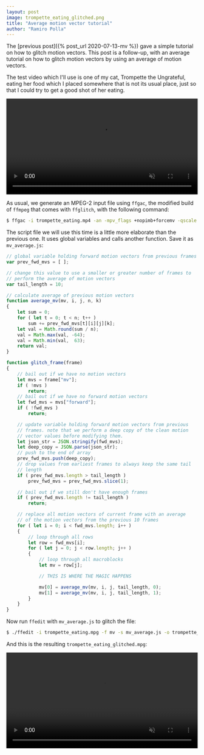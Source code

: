```yaml
---
layout: post
image: trompette_eating_glitched.png
title: "Average motion vector tutorial"
author: "Ramiro Polla"
---
```


The [previous post]({% post_url 2020-07-13-mv %}) gave a simple tutorial
on how to glitch motion vectors. This post is a follow-up, with an average
tutorial on how to glitch motion vectors by using an average of motion
vectors.

The test video which I'll use is one of my cat, Trompette the Ungrateful,
eating her food which I placed somewhere that is not its usual place, just
so that I could try to get a good shot of her eating.

<video preload="auto" loop autoplay muted controls width="100%">
  <source src="/assets/images/trompette_eating.mp4" type="video/mp4">
</video>

As usual, we generate an MPEG-2 input file using `ffgac`, the modified
build of `ffmpeg` that comes with `ffglitch`, with the following command:

```bash
$ ffgac -i trompette_eating.mp4 -an -mpv_flags +nopimb+forcemv -qscale:v 0 -g max -sc_threshold max -vcodec mpeg2video -f rawvideo -y trompette_eating.mpg
```

The script file we will use this time is a little more elaborate than
the previous one. It uses global variables and calls another function.
Save it as `mv_average.js`:

```js
// global variable holding forward motion vectors from previous frames
var prev_fwd_mvs = [ ];

// change this value to use a smaller or greater number of frames to
// perform the average of motion vectors
var tail_length = 10;

// calculate average of previous motion vectors
function average_mv(mv, i, j, n, k)
{
    let sum = 0;
    for ( let t = 0; t < n; t++ )
        sum += prev_fwd_mvs[t][i][j][k];
    let val = Math.round(sum / n);
    val = Math.max(val, -64);
    val = Math.min(val,  63);
    return val;
}

function glitch_frame(frame)
{
    // bail out if we have no motion vectors
    let mvs = frame["mv"];
    if ( !mvs )
        return;
    // bail out if we have no forward motion vectors
    let fwd_mvs = mvs["forward"];
    if ( !fwd_mvs )
        return;

    // update variable holding forward motion vectors from previous
    // frames. note that we perform a deep copy of the clean motion
    // vector values before modifying them.
    let json_str = JSON.stringify(fwd_mvs);
    let deep_copy = JSON.parse(json_str);
    // push to the end of array
    prev_fwd_mvs.push(deep_copy);
    // drop values from earliest frames to always keep the same tail
    // length
    if ( prev_fwd_mvs.length > tail_length )
        prev_fwd_mvs = prev_fwd_mvs.slice(1);

    // bail out if we still don't have enough frames
    if ( prev_fwd_mvs.length != tail_length )
        return;

    // replace all motion vectors of current frame with an average
    // of the motion vectors from the previous 10 frames
    for ( let i = 0; i < fwd_mvs.length; i++ )
    {
        // loop through all rows
        let row = fwd_mvs[i];
        for ( let j = 0; j < row.length; j++ )
        {
            // loop through all macroblocks
            let mv = row[j];

            // THIS IS WHERE THE MAGIC HAPPENS

            mv[0] = average_mv(mv, i, j, tail_length, 0);
            mv[1] = average_mv(mv, i, j, tail_length, 1);
        }
    }
}
```

Now run `ffedit` with `mv_average.js` to glitch the file:
```bash
$ ./ffedit -i trompette_eating.mpg -f mv -s mv_average.js -o trompette_eating_glitched.mpg
```

And this is the resulting `trompette_eating_glitched.mpg`:

<video preload="auto" loop autoplay muted controls width="100%">
  <source src="/assets/images/trompette_eating_glitched.mp4" type="video/mp4">
</video>
